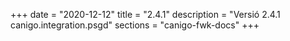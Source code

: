 +++
date        = "2020-12-12"
title       = "2.4.1"
description = "Versió 2.4.1 canigo.integration.psgd"
sections    = "canigo-fwk-docs"
+++